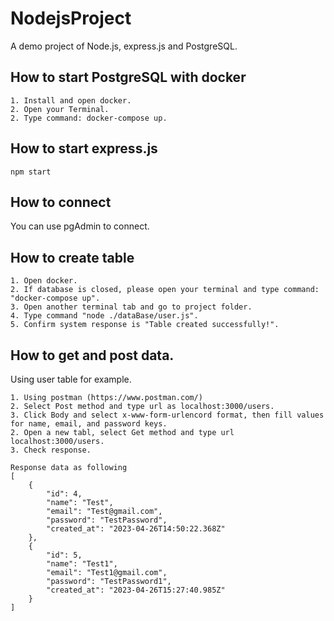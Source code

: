 # NodejsProject

A demo project of Node.js, express.js and PostgreSQL.

## How to start PostgreSQL with docker
```
1. Install and open docker.
2. Open your Terminal.
2. Type command: docker-compose up.
```

## How to start express.js
```
npm start
```

## How to connect
You can use pgAdmin to connect.

## How to create table
```
1. Open docker.
2. If database is closed, please open your terminal and type command: "docker-compose up".
3. Open another terminal tab and go to project folder.
4. Type command "node ./dataBase/user.js".
5. Confirm system response is "Table created successfully!".
```

## How to get and post data.
Using user table for example.
```
1. Using postman (https://www.postman.com/)
2. Select Post method and type url as localhost:3000/users.
3. Click Body and select x-www-form-urlencord format, then fill values for name, email, and password keys.
2. Open a new tabl, select Get method and type url localhost:3000/users.
3. Check response.
```

```
Response data as following
[
    {
        "id": 4,
        "name": "Test",
        "email": "Test@gmail.com",
        "password": "TestPassword",
        "created_at": "2023-04-26T14:50:22.368Z"
    },
    {
        "id": 5,
        "name": "Test1",
        "email": "Test1@gmail.com",
        "password": "TestPassword1",
        "created_at": "2023-04-26T15:27:40.985Z"
    }
]
```
